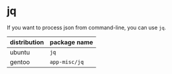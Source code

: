# jq

If you want to process json from command-line, you can use `jq`.

<!--more-->

| distribution | package name   |
| ------------ | -------------- |
| ubuntu       | `jq`           |
| gentoo       | `app-misc/jq`  |
